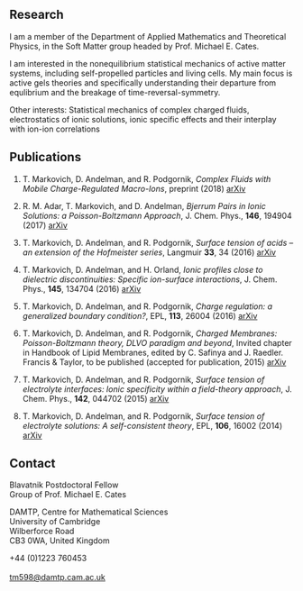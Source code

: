 ## Research

I am a member of the Department of Applied Mathematics and Theoretical Physics, in the Soft Matter group headed by Prof. Michael E. Cates. 

I am interested in the nonequilibrium statistical mechanics of active matter systems, including self-propelled particles and living cells. My main focus is active gels theories and specifically understanding their departure from equlibrium and the breakage of time-reversal-symmetry.

Other interests: Statistical mechanics of complex charged fluids, electrostatics of ionic solutions, ionic specific effects and their interplay with ion-ion correlations

## Publications

1. T. Markovich, D. Andelman, and R. Podgornik, *Complex Fluids with Mobile Charge-Regulated Macro-Ions*, preprint (2018)    [arXiv](https://arxiv.org/abs/1708.06921)

2.	R. M. Adar, T. Markovich, and D. Andelman, *Bjerrum Pairs in Ionic Solutions: a Poisson-Boltzmann Approach*, J. Chem. Phys., **146**, 194904 (2017)   [arXiv](https://arxiv.org/abs/1702.04853 )

3.	T. Markovich, D. Andelman, and R. Podgornik, *Surface tension of acids – an extension of the Hofmeister series*, Langmuir **33**, 34 (2016)   [arXiv](http://arxiv.org/abs/1608.07797 )

4.	T. Markovich, D. Andelman, and H. Orland, *Ionic profiles close to dielectric discontinuities: Specific ion-surface interactions*, J. Chem. Phys., **145**, 134704 (2016)   [arXiv](http://arxiv.org/abs/1607.06375)

5.	T. Markovich, D. Andelman, and R. Podgornik, *Charge regulation: a generalized boundary condition?*, EPL, **113**, 26004 (2016)   [arXiv](http://arxiv.org/abs/1510.05442)

6.	T. Markovich, D. Andelman, and R. Podgornik, *Charged Membranes: Poisson-Boltzmann theory, DLVO paradigm and beyond*, Invited chapter in Handbook of Lipid Membranes, edited by C. Safinya and J. Raedler. Francis & Taylor, to be published (accepted for publication, 2015)   [arXiv](https://arxiv.org/abs/1603.09451)

7.	T. Markovich, D. Andelman, and R. Podgornik, *Surface tension of electrolyte interfaces: Ionic specificity within a field-theory approach*, J. Chem. Phys., **142**, 044702 (2015)    [arXiv](http://arxiv.org/abs/1411.5222)

8.	T. Markovich, D. Andelman, and R. Podgornik, *Surface tension of electrolyte solutions: A self-consistent theory*, EPL, **106**, 16002 (2014)   [arXiv](http://arxiv.org/abs/1305.3142)


## Contact

Blavatnik Postdoctoral Fellow  
Group of Prof. Michael E. Cates 

DAMTP, Centre for Mathematical Sciences  
University of Cambridge  
Wilberforce Road   
CB3 0WA, United Kingdom 

+44 (0)1223 760453    <br />  
<tm598@damtp.cam.ac.uk>
